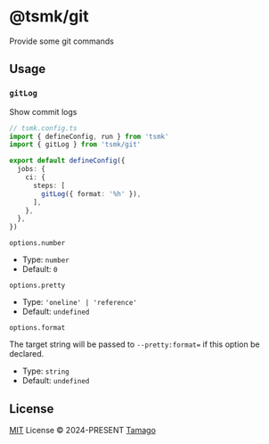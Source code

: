 # @tsmk/git

Provide some git commands

## Usage

### `gitLog`

Show commit logs

```ts
// tsmk.config.ts
import { defineConfig, run } from 'tsmk'
import { gitLog } from 'tsmk/git'

export default defineConfig({
  jobs: {
    ci: {
      steps: [
        gitLog({ format: '%h' }),
      ],
    },
  },
})
```

`options.number`

- Type: `number`
- Default: `0`

`options.pretty`

- Type: `'oneline' | 'reference'`
- Default: `undefined`

`options.format`

The target string will be passed to `--pretty:format=` if this option be declared.

- Type: `string`
- Default: `undefined`

## License

[MIT](./LICENSE) License © 2024-PRESENT [Tamago](https://github.com/tmg0)
